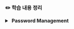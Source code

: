 ### ✏️ 학습 내용 정리

<details>
<summary style="font-weight: bold; font-size: medium;">&nbsp;Password Management </summary>
<div style="margin-left: 20px;margin-top: 20px;">

### Pwd Management
___

<img src="./images/pwd01.png" alt="Spring Security Diagram" width="400">

- **Encoding and Decoding**
    - 데이터를 한 형식에서 다른 형식으로 변환하는 과정
    - 기밀이 포함되지 않기 때문에 디코딩을 하면 쉽게 탈취 가능 즉, 일반적으로 사용하지 않음
    - ex ) ASCII, BASE64 등
  - **Encryption**
      - 비밀 키를 제공해 데이터를 암호화 한다.
      - 암호화 된 비밀번호는 복호화 과정을 거쳐 원래의 비밀번호를 알 수 있다.
      - 암호화 알고리즘과 비밀키는 주로 백엔드 애플리케이션 내부에 기밀 데이터로 관리 된다.
  - **Hashing**
      - **Hashing과 Spring Security**:
          - 해싱은 비밀번호를 보호하기 위한 중요한 기법.
          - 예: `BCryptPasswordEncoder`, `Argon2PasswordEncoder`, `PBKDF2PasswordEncoder` 등.
      - **생산 환경에서의 권장 사항**:
          - 비밀번호는 절대 원문으로 저장되지 않으며, 항상 해싱된 값으로 저장.
          - 데이터베이스 유출 시에도 해싱된 값만 공개되므로 원본 비밀번호를 보호할 수 있다.

</div>
<div style="margin-left: 20px;margin-top: 20px;">

### Password Validation Process
___

<img src="./images/pwd02.png" alt="Spring Security Diagram" width="400">

1. **User Input(사용자 입력)**
    - 사용자가 로그인 폼에 Username(admin)과 Password(12345)를 입력한다.
   2. **Hashing Algorithm**
       - 사용자가 입력한 비밀번호(12345)에 Salt를 추가한ㄷ.
           - Salt : 고유하고 무작위의 문자열로, 비밀번호의 보안을 강화하기 위해 사용된다.
           - ex) : Salt + 12345 = THV
           - Salt를 추가하면 같은 비밀번호라도 해시 값이 달라지므로, 데이터베이스 유출 시 공격자가 사전 공격으로 비밀번호를 추측하기 어렵게 만든다.
           - 결과적으로, 입력된 비밀번호와 Salt를 결합한 후, Hashing Algorithm을 통해 고유한 HashValue를 생성한다.
   3. **Database(저장된 해시 값 검색)**
       - 데이터베이스에서 사용자의 저장된 해시 값을 검색한다.
           - 저장된 값 : `g22h…bef`
           - 이 값은 사용자가 계정을 생성할 때 비밀번호를 해싱하여 저장한 값이다.
   4. Hash Value Comparison
       - 생성된 Hash Value와 데이터베이스에서 검색된 HashValue를 비교한다.
       - 이 비교과정에서 일치여부를 확인한다.
           - 일치(O) : 로그인 성공
           - 일치(X) : 로그인 실패
</div>

<div style="margin-left: 20px;margin-top: 20px;">

### Password Encoder 구현체
___

- **Password Encoder :**
    - Spring Security에서 제공하는 인터페이스로, 비밀번호를 해싱하거나 검증하기 위해 사용된다. 사용자 비밀번호를 안전하게 관리하기 위한 표준화된 메커니즘을 제공한다.
    - 즉, 해싱 및 검증을 쉽게 구현할 수 있다.
  - **NoOpPasswordEncoder (실사용 추천x)**
      - 해싱, 인코딩, 암호화의 개념이 없으며, 비밀번호를 일반 텍스트로 취급
      - 일반 텍스트로 취급하기 때문에 추천하는 PasswordEncoder가 아니다.
  - **StandardPasswordEncoder (실사용 추천x)**
      - 운영앱에서 추천하지 않음 → 사용중단
      - 레거시(과거 체계) 목적으로 남겨둔 것
  - **Pbkdf2PasswordEncoder (실사용 추천x)**
      - 최근 CPU, GPU의 발전과 더불어 이것은 더 이상 안전하지 않다.
      - 고성능 GPU  기계를 갖고 있다면 손쉽게 해시값에 무차별 대입 공격을 가하고 일반 텍스트 비밀번호를 추측할 수 있다.
  - **BCryptPasswordEncoder**
      - 주기적으로 업데이트가 된다.
      - matches 메소드를 실행하려고 하면 CPU연산을 요청한다. 즉, 밀리초 안에 실행할 수 있는 쉬운 Java코드가 아니다.
      - 인코더에 설정한 작업량 또는 라운드 수에 따라 이 해싱 알고리즘이 사용하는 CPU연산은 더 많아진다.
      - 이 인코더의 도움으로 비밀번호를 해싱했을 때 어떤 해커가 무차별 대입 공격을 하려고하면 해당 미션에 많은 연산 능력을 필요로 한다.
  - **SCryptPasswordEncoder**
      - BCryptPasswordEncoder의 고급 버전
      - BCryptPasswordEncoder의 연산능력과, 상대방의 메모리 일부를 요구한다.
  - **Argon2PasswordEncoder**
      - 최신 해싱 알고리즘
      - BCrypt와 SCypt에서 사용되는 연산 능력, 메모리 요구
      - 다중 스레드를 필요로 한다.
    
</div>

</details>